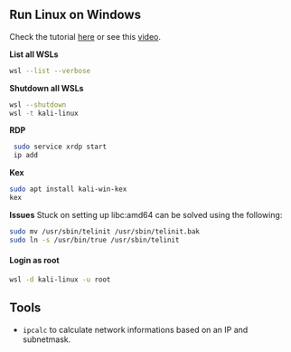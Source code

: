 ## Run Linux on Windows
Check the tutorial [here](https://learn.microsoft.com/en-us/windows/wsl/install-manual#step-4---download-the-linux-kernel-update-package) or see this [video](https://youtu.be/AfVH54edAHU?si=fN99ApcLmZwQLTYt).

**List all WSLs**
```bash
wsl --list --verbose
```

**Shutdown all WSLs**
```bash
wsl --shutdown 
wsl -t kali-linux
```

**RDP**
```bash
 sudo service xrdp start
 ip add
```

**Kex**
```bash
sudo apt install kali-win-kex
kex
```
**Issues**
Stuck on setting up libc:amd64 can be solved using the following:
```bash
sudo mv /usr/sbin/telinit /usr/sbin/telinit.bak 
sudo ln -s /usr/bin/true /usr/sbin/telinit
```

#### Login as root
```bash
wsl -d kali-linux -u root
```
## Tools
- `ipcalc` to calculate network informations based on an IP and subnetmask.